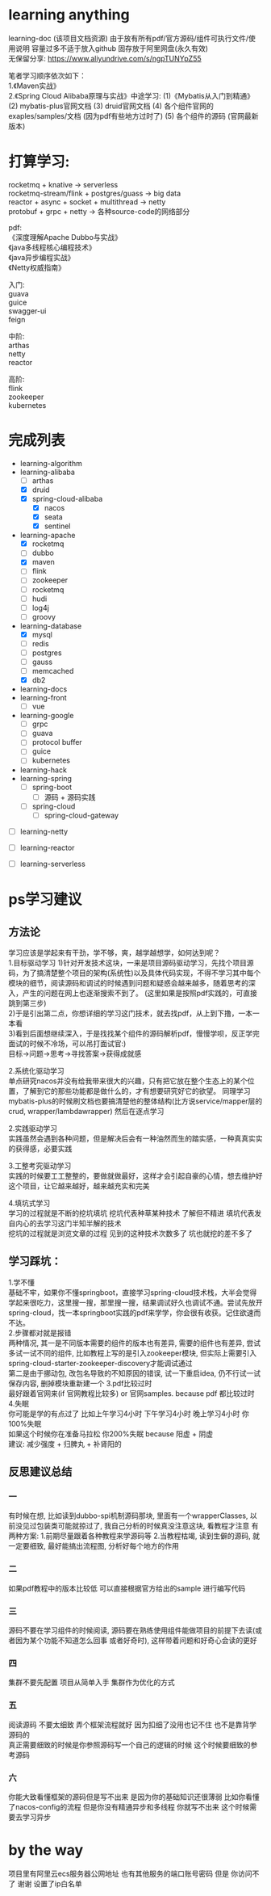 # learning anything 

learning-doc (该项目文档资源) 由于放有所有pdf/官方源码/组件可执行文件/使用说明 容量过多不适于放入github 固存放于阿里网盘(永久有效)  
无保留分享: https://www.aliyundrive.com/s/ngpTUNYpZ55  

笔者学习顺序依次如下：  
1.《Maven实战》  
2.《Spring Cloud Alibaba原理与实战》中途学习:
(1)《Mybatis从入门到精通》
(2) mybatis-plus官网文档
(3) druid官网文档
(4) 各个组件官网的 exaples/samples/文档 (因为pdf有些地方过时了)
(5) 各个组件的源码 (官网最新版本)


# 打算学习:  
rocketmq + knative -> serverless   
rocketmq-stream/flink + postgres/guass -> big data  
reactor + async + socket + multithread -> netty  
protobuf + grpc + netty -> 各种source-code的网络部分  

pdf:  
《深度理解Apache Dubbo与实战》  
《java多线程核心编程技术》  
《java异步编程实战》  
《Netty权威指南》  

入门:  
guava  
guice   
swagger-ui  
feign  

中阶:  
arthas   
netty  
reactor  

高阶:  
flink  
zookeeper  
kubernetes  
 
# 完成列表  
- learning-algorithm  
- learning-alibaba   
    - [ ] arthas  
    - [x] druid  
    - [x] spring-cloud-alibaba  
        - [x] nacos  
        - [x] seata
        - [x] sentinel
- learning-apache
    - [x] rocketmq
    - [ ] dubbo
    - [x] maven
    - [ ] flink
    - [ ] zookeeper
    - [ ] rocketmq
    - [ ] hudi
    - [ ] log4j
    - [ ] groovy
- learning-database
    - [x] mysql
    - [ ] redis
    - [ ] postgres
    - [ ] gauss
    - [ ] memcached
    - [x] db2
- learning-docs
- learning-front
    - [ ] vue
- learning-google
  - [ ] grpc
  - [ ] guava
  - [ ] protocol buffer
  - [ ] guice
  - [ ] kubernetes
- learning-hack
- learning-spring
  - [ ] spring-boot
    - [ ] 源码 + 源码实践
  - [ ] spring-cloud
    - [ ] spring-cloud-gateway
- [ ] learning-netty
- [ ] learning-reactor
- [ ] learning-serverless


# ps学习建议  
## 方法论
学习应该是学起来有干劲，学不够，爽，越学越想学，如何达到呢？  
1.目标驱动学习
1)针对开发技术这块，一来是项目源码驱动学习，先找个项目源码，为了搞清楚整个项目的架构(系统性)以及具体代码实现，不得不学习其中每个模块的细节，阅读源码和调试的时候遇到问题和疑惑会越来越多，随着思考的深入，产生的问题在网上也逐渐搜索不到了。  (这里如果是按照pdf实践的，可直接跳到第三步)  
2)于是引出第二点，你想详细的学习这门技术，就去找pdf，从上到下撸，一本一本看  
3)看到后面想继续深入，于是找找某个组件的源码解析pdf，慢慢学呗，反正学完面试的时候不冷场，可以吊打面试官:)  
目标->问题->思考->寻找答案->获得成就感  

2.系统化驱动学习  
单点研究nacos并没有给我带来很大的兴趣，只有把它放在整个生态上的某个位置，了解到它的那些功能都是做什么的，才有想要研究好它的欲望。
同理学习mybatis-plus的时候刷文档也要搞清楚他的整体结构(比方说service/mapper层的crud, wrapper/lambdawrapper)  然后在逐点学习

2.实践驱动学习  
实践虽然会遇到各种问题，但是解决后会有一种油然而生的踏实感，一种真真实实的获得感，必要实践  

3.工整考究驱动学习  
实践的时候要工工整整的，要做就做最好，这样才会引起自豪的心情，想去维护好这个项目，让它越来越好，越来越充实和完美  

4.填坑式学习  
学习的过程就是不断的挖坑填坑 挖坑代表种草某种技术 了解但不精进 填坑代表发自内心的去学习这门半知半解的技术   
挖坑的过程就是浏览文章的过程 见到的这种技术次数多了 坑也就挖的差不多了  

## 学习踩坑：  
1.学不懂  
基础不牢，如果你不懂springboot，直接学习spring-cloud技术栈，大半会觉得学起来很吃力，这里搜一搜，那里搜一搜，结果调试好久也调试不通。尝试先放开spring-cloud，找一本springboot实践的pdf来学学，你会很有收获。记住欲速而不达。  
2.步骤都对就是报错  
两种情况, 其一是不同版本需要的组件的版本也有差异, 需要的组件也有差异, 尝试多试一试不同的组件, 比如教程上写的是引入zookeeper模块, 但实际上需要引入spring-cloud-starter-zookeeper-discovery才能调试通过  
第二是由于挪动包, 改包名导致的不知原因的错误, 试一下重启idea, 仍不行试一试保存内容, 删掉模块重新建一个
3.pdf比较过时  
最好跟着官网来(if 官网教程比较多) or 官网samples. because pdf 都比较过时  
4.失眠  
你可能是学的有点过了 比如上午学习4小时 下午学习4小时 晚上学习4小时 你100%失眠  
如果这个时候你在准备马拉松 你200%失眠 because 阳虚 + 阴虚  
建议: 减少强度 + 归脾丸 + 补肾阳的  


## 反思建议总结
### 一 
有时候在想, 比如读到dubbo-spi机制源码那块, 里面有一个wrapperClasses, 以前没见过包装类可能就掠过了, 我自己分析的时候真没注意这块, 看教程才注意
有两种方案:
1.前期尽量跟着各种教程来学源码等
2.当教程枯竭, 读到生僻的源码, 就一定要细致, 最好能搞出流程图, 分析好每个地方的作用

### 二
如果pdf教程中的版本比较低 可以直接根据官方给出的sample 进行编写代码

### 三
源码不要在学习组件的时候阅读, 源码要在熟练使用组件能做项目的前提下去读(或者因为某个功能不知道怎么回事 或者好奇时), 这样带着问题和好奇心会读的更好

### 四
集群不要先配置 项目从简单入手 集群作为优化的方式

### 五
阅读源码 不要太细致 弄个框架流程就好 因为扣细了没用也记不住 也不是靠背学源码的  
真正需要细致的时候是你参照源码写一个自己的逻辑的时候 这个时候要细致的参考源码  

### 六
你能大致看懂框架的源码但是写不出来 是因为你的基础知识还很薄弱
比如你看懂了nacos-config的流程 但是你没有精通异步和多线程 你就写不出来 这个时候需要去学习异步

# by the way
项目里有阿里云ecs服务器公网地址 也有其他服务的端口账号密码 但是 你访问不了 谢谢 设置了ip白名单